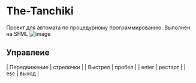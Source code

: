 # The-Tanchiki
Проект для автомата по процедурному программированию. Выполнен на SFML
![image](https://user-images.githubusercontent.com/26749528/156996258-dc72ca03-e855-4e16-8e66-47448f3189c8.png)
## Управлеие
| Передвижение | стрелочки |
| Выстрел | пробел |
| enter | рестарт |
| esc | выход |
